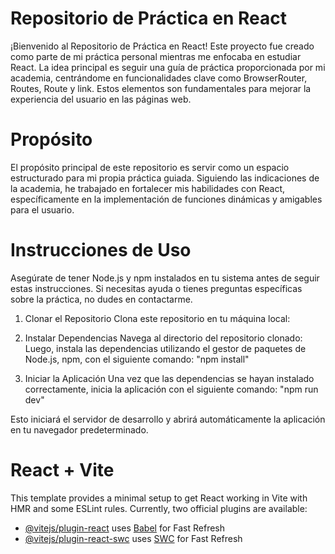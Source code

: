 # Repositorio de Práctica en React
¡Bienvenido al Repositorio de Práctica en React! Este proyecto fue creado como parte de mi práctica personal mientras me enfocaba en estudiar React. La idea principal es seguir una guía de práctica proporcionada por mi academia, centrándome en funcionalidades clave como BrowserRouter, Routes, Route y link. Estos elementos son fundamentales para mejorar la experiencia del usuario en las páginas web.

# Propósito
El propósito principal de este repositorio es servir como un espacio estructurado para mi propia práctica guiada. Siguiendo las indicaciones de la academia, he trabajado en fortalecer mis habilidades con React, específicamente en la implementación de funciones dinámicas y amigables para el usuario.

# Instrucciones de Uso

Asegúrate de tener Node.js y npm instalados en tu sistema antes de seguir estas instrucciones.
Si necesitas ayuda o tienes preguntas específicas sobre la práctica, no dudes en contactarme.

1. Clonar el Repositorio
Clona este repositorio en tu máquina local:

2. Instalar Dependencias
Navega al directorio del repositorio clonado:
Luego, instala las dependencias utilizando el gestor de paquetes de Node.js, npm, con el siguiente comando:
"npm install"

3. Iniciar la Aplicación
Una vez que las dependencias se hayan instalado correctamente, inicia la aplicación con el siguiente comando:
"npm run dev"

Esto iniciará el servidor de desarrollo y abrirá automáticamente la aplicación en tu navegador predeterminado.

# React + Vite
This template provides a minimal setup to get React working in Vite with HMR and some ESLint rules.
Currently, two official plugins are available:

- [@vitejs/plugin-react](https://github.com/vitejs/vite-plugin-react/blob/main/packages/plugin-react/README.md) uses [Babel](https://babeljs.io/) for Fast Refresh
- [@vitejs/plugin-react-swc](https://github.com/vitejs/vite-plugin-react-swc) uses [SWC](https://swc.rs/) for Fast Refresh

